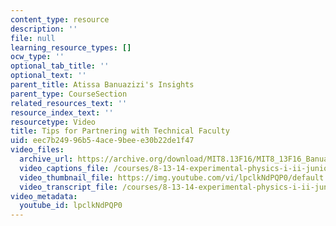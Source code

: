 ```yaml
---
content_type: resource
description: ''
file: null
learning_resource_types: []
ocw_type: ''
optional_tab_title: ''
optional_text: ''
parent_title: Atissa Banuazizi's Insights
parent_type: CourseSection
related_resources_text: ''
resource_index_text: ''
resourcetype: Video
title: Tips for Partnering with Technical Faculty
uid: eec7b249-96b5-4ace-9bee-e30b22de1f47
video_files:
  archive_url: https://archive.org/download/MIT8.13F16/MIT8_13F16_Banuazizi_Partnering_with_Technical_Faculty_300k.mp4
  video_captions_file: /courses/8-13-14-experimental-physics-i-ii-junior-lab-fall-2016-spring-2017/b4a0653c678050f696a6e026745f3a0f_lpclkNdPQP0.vtt
  video_thumbnail_file: https://img.youtube.com/vi/lpclkNdPQP0/default.jpg
  video_transcript_file: /courses/8-13-14-experimental-physics-i-ii-junior-lab-fall-2016-spring-2017/2df75d380e022cb2ab81362069024dc0_lpclkNdPQP0.pdf
video_metadata:
  youtube_id: lpclkNdPQP0
---
```

